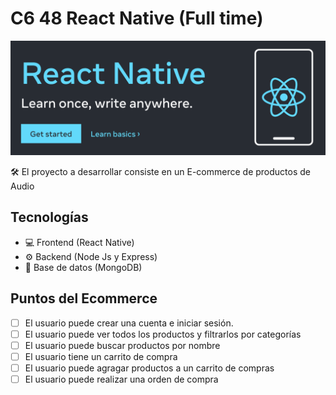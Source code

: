 # C6 48 React Native (Full time)

[![preview](./preview.png)](https://reactnative.dev/)

🛠 El proyecto a desarrollar consiste en un E-commerce de productos de Audio

## Tecnologías

- 💻 Frontend (React Native)
- ⚙ Backend (Node Js y Express)
- 💾 Base de datos (MongoDB)

## Puntos del Ecommerce

- [ ] El usuario puede crear una cuenta e iniciar sesión.
- [ ] El usuario puede ver todos los productos y filtrarlos por categorías
- [ ] El usuario puede buscar productos por nombre
- [ ] El usuario tiene un carrito de compra
- [ ] El usuario puede agragar productos a un carrito de compras
- [ ] El usuario puede realizar una orden de compra
